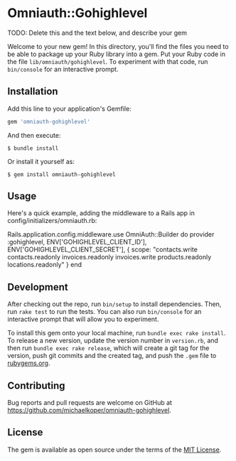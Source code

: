 # Omniauth::Gohighlevel

TODO: Delete this and the text below, and describe your gem

Welcome to your new gem! In this directory, you'll find the files you need to be able to package up your Ruby library into a gem. Put your Ruby code in the file `lib/omniauth/gohighlevel`. To experiment with that code, run `bin/console` for an interactive prompt.

## Installation

Add this line to your application's Gemfile:

```ruby
gem 'omniauth-gohighlevel'
```

And then execute:

    $ bundle install

Or install it yourself as:

    $ gem install omniauth-gohighlevel

## Usage

Here's a quick example, adding the middleware to a Rails app in config/initializers/omniauth.rb:

Rails.application.config.middleware.use OmniAuth::Builder do
  provider :gohighlevel, ENV['GOHIGHLEVEL_CLIENT_ID'], ENV['GOHIGHLEVEL_CLIENT_SECRET'], {
    scope: "contacts.write contacts.readonly invoices.readonly invoices.write products.readonly locations.readonly"
  }
end

## Development

After checking out the repo, run `bin/setup` to install dependencies. Then, run `rake test` to run the tests. You can also run `bin/console` for an interactive prompt that will allow you to experiment.

To install this gem onto your local machine, run `bundle exec rake install`. To release a new version, update the version number in `version.rb`, and then run `bundle exec rake release`, which will create a git tag for the version, push git commits and the created tag, and push the `.gem` file to [rubygems.org](https://rubygems.org).

## Contributing

Bug reports and pull requests are welcome on GitHub at https://github.com/michaelkoper/omniauth-gohighlevel.

## License

The gem is available as open source under the terms of the [MIT License](https://opensource.org/licenses/MIT).
